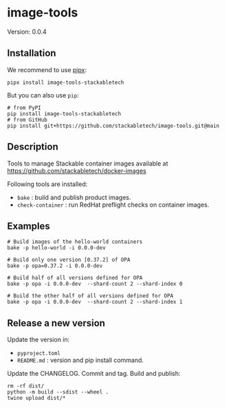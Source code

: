 # image-tools

Version: 0.0.4

## Installation

We recommend to use [pipx](https://pypa.github.io/pipx/):

    pipx install image-tools-stackabletech

But you can also use `pip`:

    # from PyPI
    pip install image-tools-stackabletech
    # from GitHub
    pip install git+https://github.com/stackabletech/image-tools.git@main

## Description

Tools to manage Stackable container images available at https://github.com/stackabletech/docker-images

Following tools are installed:

* `bake` : build and publish product images.
* `check-container` : run RedHat preflight checks on container images.

## Examples

    # Build images of the hello-world containers
    bake -p hello-world -i 0.0.0-dev

    # Build only one version [0.37.2] of OPA
    bake -p opa=0.37.2 -i 0.0.0-dev

    # Build half of all versions defined for OPA
    bake -p opa -i 0.0.0-dev  --shard-count 2 --shard-index 0

    # Build the other half of all versions defined for OPA
    bake -p opa -i 0.0.0-dev  --shard-count 2 --shard-index 1

## Release a new version

Update the version in:

* `pyproject.toml`
* `README.md` : version and pip install command.

Update the CHANGELOG.
Commit and tag.
Build and publish:

    rm -rf dist/
    python -m build --sdist --wheel .
    twine upload dist/*
